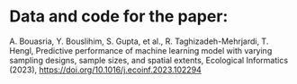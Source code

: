 # Data and code for the paper: 
A. Bouasria, Y. Bouslihim, S. Gupta, et al., R. Taghizadeh-Mehrjardi, T. Hengl, Predictive performance of machine learning model with varying sampling designs, sample sizes, and spatial extents, Ecological Informatics (2023), https://doi.org/10.1016/j.ecoinf.2023.102294
